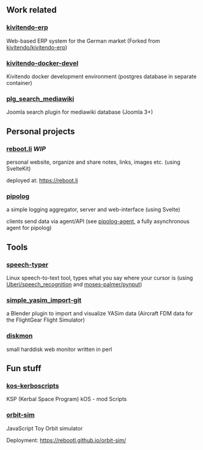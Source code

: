 ## Work related

### [kivitendo-erp](https://github.com/rebootl/kivitendo-erp)
Web-based ERP system for the German market (Forked from [kivitendo/kivitendo-erp](https://github.com/kivitendo/kivitendo-erp))

### [kivitendo-docker-devel](https://github.com/rebootl/kivitendo-docker-devel)
Kivitendo docker development environment (postgres database in separate container)

### [plg_search_mediawiki](https://github.com/rebootl/plg_search_mediawiki)
Joomla search plugin for mediawiki database (Joomla 3+)

## Personal projects

### [reboot.li](https://github.com/rebootl/reboot.li) _WIP_
personal website, organize and share notes, links, images etc. (using SvelteKit)

deployed at: https://reboot.li

### [pipolog](https://github.com/rebootl/pipolog)
a simple logging aggregator, server and web-interface (using Svelte)

clients send data via agent/API (see [pipolog-agent](https://github.com/rebootl/pipolog-agent), a fully asynchronous agent for pipolog)

## Tools

### [speech-typer](https://github.com/rebootl/speech-typer)
Linux speech-to-text tool, types what you say where your cursor is (using [Uberi/speech_recognition](https://github.com/Uberi/speech_recognition) and [moses-palmer/pynput](https://github.com/moses-palmer/pynput))

### [simple_yasim_import-git](https://github.com/rebootl/simple_yasim_import-git)
a Blender plugin to import and visualize YASim data (Aircraft FDM data for the FlightGear Flight Simulator)

### [diskmon](https://github.com/rebootl/diskmon)
small harddisk web monitor written in perl

## Fun stuff

### [kos-kerboscripts](https://github.com/rebootl/kos-kerboscripts)
KSP (Kerbal Space Program) kOS - mod Scripts

### [orbit-sim](https://github.com/rebootl/orbit-sim)
JavaScript Toy Orbit simulator

Deployment: https://rebootl.github.io/orbit-sim/
